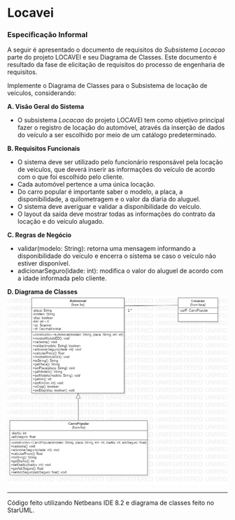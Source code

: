 # Locavei
<h3>Especificação Informal</h3>
<p>A seguir é apresentado o documento de requisitos do <i>Subsistema Locacao</i> parte do projeto LOCAVEI e seu Diagrama de Classes. Este documento é resultado da fase de elicitação de requisitos do processo de engenharia de requisitos.</p>
<p>Implemente o Diagrama de Classes para o Subsistema de locação de veículos, considerando:</p>
<b>A. Visão Geral do Sistema</b>
<ul>
 <li>O subsistema <i>Locacao</i> do projeto LOCAVEI tem como objetivo principal fazer o registro de locação do automóvel, através da inserção de dados do veículo a ser escolhido por meio de um catálogo predeterminado.</li>
</ul>
<b>B. Requisitos Funcionais</b>
<ul>
 <li>O sistema deve ser utilizado pelo funcionário responsável pela locação de veiculos, que deverá inserir as informações do veículo de acordo com o que foi escolhido pelo cliente.</li>
 <li>Cada automóvel pertence a uma única locação.</li>
 <li>Do carro popular é importante saber o modelo, a placa, a disponibilidade, a quilometragem e o valor da díaria do aluguel.</li>
 <li>O sistema deve averiguar e validar a disponibilidade do veículo.</li>
 <li>O layout da saída deve mostrar todas as informações do contrato da locação e do veículo alugado.</li>
</ul>
<b>C. Regras de Negócio</b>
<ul>
 <li>validar(modelo: String): retorna uma mensagem informando a disponibilidade do veículo e encerra o sistema se caso o veículo não estiver disponível.</li>
 <li>adicionarSeguro(idade: int): modifica o valor do aluguel de acordo com a idade informada pelo cliente.</li>
</ul>
<b>D. Diagrama de Classes</b>
<br>
<img src="https://github.com/Saul-Medeiros/Locavei/blob/main/Main.jpg"/>
<hr>
<p>Código feito utilizando Netbeans IDE 8.2 e diagrama de classes feito no StarUML.</p> 
